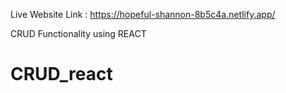 Live Website Link : https://hopeful-shannon-8b5c4a.netlify.app/

CRUD Functionality using REACT

# CRUD_react

